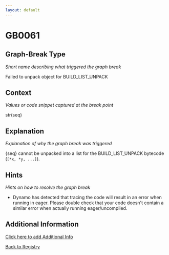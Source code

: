 ```yaml
---
layout: default
---
```

# GB0061

## Graph-Break Type
*Short name describing what triggered the graph break*

Failed to unpack object for BUILD_LIST_UNPACK

## Context
*Values or code snippet captured at the break point*

str(seq)

## Explanation
*Explanation of why the graph break was triggered*

{seq} cannot be unpacked into a list for the BUILD_LIST_UNPACK bytecode (`[*x, *y, ...]`).

## Hints
*Hints on how to resolve the graph break*

- Dynamo has detected that tracing the code will result in an error when running in eager. Please double check that your code doesn't contain a similar error when actually running eager/uncompiled.


## Additional Information

<!-- ADDITIONAL INFORMATION START - Add custom information below this line -->

<!-- ADDITIONAL INFORMATION END -->


[Click here to add Additional Info](https://github.com/pytorch-labs/compile-graph-break-site/edit/main/docs/gb/gb0061.md)

[Back to Registry](../index.html)
